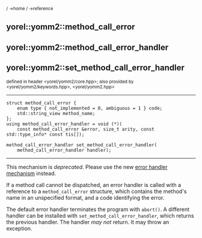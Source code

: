<sub>/ ->home / ->reference </sub>

## yorel::yomm2::method_call_error
## yorel::yomm2::method_call_error_handler
## yorel::yomm2::set_method_call_error_handler
<sub>defined in header <yorel/yomm2/core.hpp>; also provided by <yorel/yomm2/keywords.hpp>, <yorel/yomm2.hpp></sub>
<!-- -->
---
```
struct method_call_error {
    enum type { not_implemented = 0, ambiguous = 1 } code;
    std::string_view method_name;
};
using method_call_error_handler = void (*)(
    const method_call_error &error, size_t arity, const std::type_info* const tis[]);

method_call_error_handler set_method_call_error_handler(
    method_call_error_handler handler);
```
---
This mechanism is *deprecated*. Please use the new [error handler
mechanism](set_error_handler.md) instead.

If a method call cannot be dispatched, an error handler is called with a
reference to a `method_call_error` structure, which contains the method's name
in an unspecified format, and a code identifying the error.

The default error handler terminates the program with `abort()`. A different
handler can be installed with `set_method_call_error_handler`, which returns the
previous handler. The handler *may not* return. It may throw an exception.

